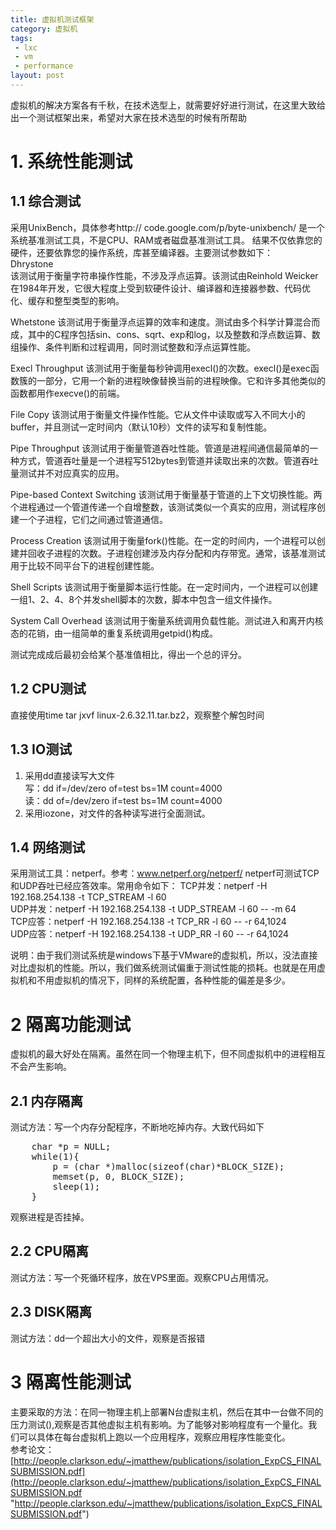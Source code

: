 ```yaml
---
title: 虚拟机测试框架  
category: 虚拟机
tags:
 - lxc
 - vm
 - performance
layout: post
---
```

虚拟机的解决方案各有千秋，在技术选型上，就需要好好进行测试，在这里大致给出一个测试框架出来，希望对大家在技术选型的时候有所帮助

# 1. 系统性能测试 #
## 1.1 综合测试 ##
采用UnixBench，具体参考http:// code.google.com/p/byte-unixbench/
是一个系统基准测试工具，不是CPU、RAM或者磁盘基准测试工具。 结果不仅依靠您的硬件，还要依靠您的操作系统，库甚至编译器。主要测试参数如下：  
Dhrystone  
该测试用于衡量字符串操作性能，不涉及浮点运算。该测试由Reinhold Weicker在1984年开发，它很大程度上受到软硬件设计、编译器和连接器参数、代码优化、缓存和整型类型的影响。

Whetstone
该测试用于衡量浮点运算的效率和速度。测试由多个科学计算混合而成，其中的C程序包括sin、cons、sqrt、exp和log，以及整数和浮点数运算、数组操作、条件判断和过程调用，同时测试整数和浮点运算性能。

Execl Throughput
该测试用于衡量每秒钟调用execl()的次数。execl()是exec函数簇的一部分，它用一个新的进程映像替换当前的进程映像。它和许多其他类似的函数都用作execve()的前端。

File Copy
该测试用于衡量文件操作性能。它从文件中读取或写入不同大小的buffer，并且测试一定时间内（默认10秒）文件的读写和复制性能。

Pipe Throughput
该测试用于衡量管道吞吐性能。管道是进程间通信最简单的一种方式，管道吞吐量是一个进程写512bytes到管道并读取出来的次数。管道吞吐量测试并不对应真实的应用。

Pipe-based Context Switching
该测试用于衡量基于管道的上下文切换性能。两个进程通过一个管道传递一个自增整数，该测试类似一个真实的应用，测试程序创建一个子进程，它们之间通过管道通信。

Process Creation
该测试用于衡量fork()性能。在一定的时间内，一个进程可以创建并回收子进程的次数。子进程创建涉及内存分配和内存带宽。通常，该基准测试用于比较不同平台下的进程创建性能。

Shell Scripts
该测试用于衡量脚本运行性能。在一定时间内，一个进程可以创建一组1、2、4、8个并发shell脚本的次数，脚本中包含一组文件操作。

System Call Overhead
该测试用于衡量系统调用负载性能。测试进入和离开内核态的花销，由一组简单的重复系统调用getpid()构成。

测试完成成后最初会给某个基准值相比，得出一个总的评分。

## 1.2 CPU测试 ##
直接使用time tar jxvf linux-2.6.32.11.tar.bz2，观察整个解包时间

## 1.3 IO测试 ##
1) 采用dd直接读写大文件  
写：dd if=/dev/zero of=test bs=1M count=4000  
读：dd of=/dev/zero if=test bs=1M count=4000  
2) 采用iozone，对文件的各种读写进行全面测试。

## 1.4 网络测试 ##
采用测试工具：netperf。参考：www.netperf.org/netperf/  netperf可测试TCP和UDP吞吐已经应答效率。常用命令如下：
TCP并发：netperf -H 192.168.254.138 -t TCP_STREAM -l 60  
UDP并发：netperf -H 192.168.254.138 -t UDP_STREAM -l 60 -- -m 64  
TCP应答：netperf -H 192.168.254.138 -t TCP_RR -l 60 -- -r 64,1024    
UDP应答：netperf -H 192.168.254.138 -t UDP_RR -l 60 -- -r 64,1024  

说明：由于我们测试系统是windows下基于VMware的虚拟机，所以，没法直接对比虚拟机的性能。所以，我们做系统测试偏重于测试性能的损耗。也就是在用虚拟机和不用虚拟机的情况下，同样的系统配置，各种性能的偏差是多少。



# 2 隔离功能测试 #

虚拟机的最大好处在隔离。虽然在同一个物理主机下，但不同虚拟机中的进程相互不会产生影响。
## 2.1 内存隔离 ##
测试方法：写一个内存分配程序，不断地吃掉内存。大致代码如下
<pre class="prettyprint lang-c">
    char *p = NULL;
    while(1){
        p = (char *)malloc(sizeof(char)*BLOCK_SIZE);
        memset(p, 0, BLOCK_SIZE);
        sleep(1);
    }   
</pre>
观察进程是否挂掉。
## 2.2 CPU隔离 ##
测试方法：写一个死循环程序，放在VPS里面。观察CPU占用情况。
## 2.3 DISK隔离 ##
测试方法：dd一个超出大小的文件，观察是否报错



# 3 隔离性能测试 #

主要采取的方法：在同一物理主机上部署N台虚拟主机，然后在其中一台做不同的压力测试(),观察是否其他虚拟主机有影响。为了能够对影响程度有一个量化。我们可以具体在每台虚拟机上跑以一个应用程序，观察应用程序性能变化。  
参考论文：[http://people.clarkson.edu/~jmatthew/publications/isolation_ExpCS_FINALSUBMISSION.pdf](http://people.clarkson.edu/~jmatthew/publications/isolation_ExpCS_FINALSUBMISSION.pdf "http://people.clarkson.edu/~jmatthew/publications/isolation_ExpCS_FINALSUBMISSION.pdf")